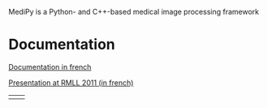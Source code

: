 MediPy is a Python- and C++-based medical image processing framework

# Documentation #

[Documentation in french](http://medipy.u-strasbg.fr/doc/medipy/)

[Presentation at RMLL 2011 (in french)](http://medipy.googlecode.com/files/presentation.pdf)

<table border='0'>
<tr><td><wiki:gadget url="http://www.ohloh.net/p/584833/widgets/project_basic_stats.xml" height="220" border="0"/></td>
<td><wiki:gadget url="http://www.ohloh.net/p/584833/widgets/project_cocomo.xml" height="240" border="0"/></td></tr>
</table>